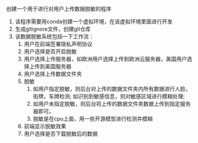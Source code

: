 创建一个用于进行对用户上传数据脱敏的程序

1. 该程序需要用conda创建一个虚拟环境，在该虚拟环境里面进行开发
2. 生成gitignore文件，创建git仓库
3. 该数据脱敏系统包括一下工作流：
   1. 用户在前端签署隐私声明协议
   2. 用户选择是否开启脱敏
   3. 用户选择上传服务器，如欧洲用户选择上传到欧洲云服务器，美国用户选择上传到美国服务器
   4. 用户选择上传数据文件夹
   5. 脱敏
      1. 如用户指定脱敏，则后台对上传的数据文件夹内所有数据进行人脸，街牌，车牌检测; 如识别到敏感信息，则对敏感区域进行模糊处理;
      2. 如用户未指定脱敏，则后台将上传的数据文件夹数据上传到指定服务器即可。
      3. 脱敏是在cpu上面，用一些开源模型进行检测并模糊
   6. 前端显示脱敏效果
   7. 用户选择是否下载脱敏后的数据